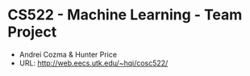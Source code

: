 # CS522 - Machine Learning - Team Project
- Andrei Cozma & Hunter Price
- URL: http://web.eecs.utk.edu/~hqi/cosc522/
